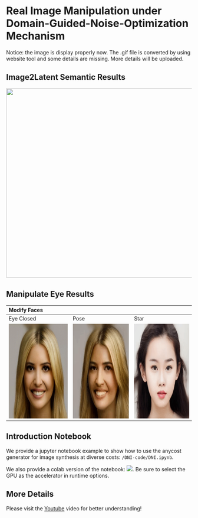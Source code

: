 # Real Image Manipulation under Domain-Guided-Noise-Optimization Mechanism

Notice: the image is display properly now. The .gif file is converted by using website tool and some details are missing. More details will be uploaded.

Image2Latent Semantic Results
------------
</div>
<img src="./DNI-Code/result_file/semantic.png" width="512" height="512"> 
</div>

Manipulate Eye Results
------------
| Modify Faces | | |
| :-- | :-- |:-- |
| Eye Closed | Pose | Star|
|</div><img src="./DNI-Code/result_file/eye.gif" width="256" height="256"> </div>|</div><img src="./DNI-Code/result_file/pose.gif" width="256" height="256"></div>|</div><img src="./DNI-Code/result_file/star.gif" width="256" height="256"></div>|

Introduction Notebook
------------------

We provide a jupyter notebook example to show how to use the anycost generator for image synthesis at diverse costs: `/DNI-code/DNI.ipynb`.

We also provide a colab version of the notebook: [![](https://colab.research.google.com/assets/colab-badge.svg)](https://colab.research.google.com/drive/1iHjxBLK1H2N4FKTamYvkmIiPjMGw-_YL?authuser=1#scrollTo=AjyF24k-UXyb). Be sure to select the GPU as the accelerator in runtime options.

More Details
----------------
Please visit the [Youtube](https://www.youtube.com/watch?v=KrcCRZs7J98&feature=youtu.be) video for better understanding!
